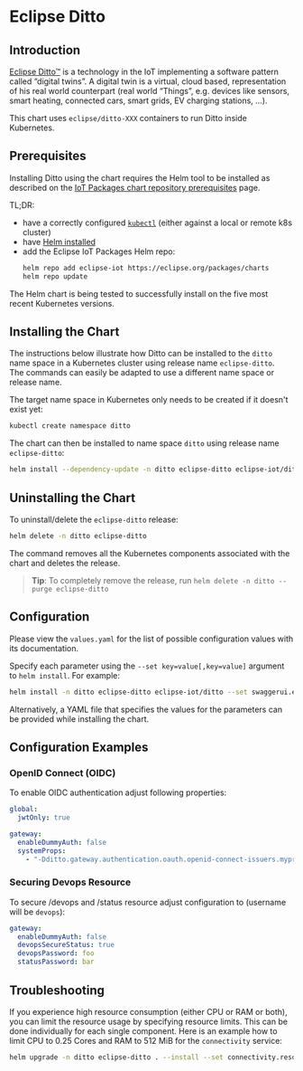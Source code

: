 # Eclipse Ditto

## Introduction

[Eclipse Ditto™](https://www.eclipse.org/ditto/) is a technology in the IoT implementing a software pattern 
called “digital twins”. A digital twin is a virtual, cloud based, representation of his real world counterpart 
(real world “Things”, e.g. devices like sensors, smart heating, connected cars, smart grids, EV charging stations, …).

This chart uses `eclipse/ditto-XXX` containers to run Ditto inside Kubernetes.

## Prerequisites

Installing Ditto using the chart requires the Helm tool to be installed as described on the 
[IoT Packages chart repository prerequisites](https://www.eclipse.org/packages/prereqs/) page.

TL;DR:

* have a correctly configured [`kubectl`](https://kubernetes.io/docs/tasks/tools/#kubectl) (either against a local or remote k8s cluster)
* have [Helm installed](https://helm.sh/docs/intro/)
* add the Eclipse IoT Packages Helm repo:
    ```bash
    helm repo add eclipse-iot https://eclipse.org/packages/charts
    helm repo update
    ```

The Helm chart is being tested to successfully install on the five most recent Kubernetes versions.

## Installing the Chart

The instructions below illustrate how Ditto can be installed to the `ditto` name space in a Kubernetes cluster using 
release name `eclipse-ditto`.  
The commands can easily be adapted to use a different name space or release name.

The target name space in Kubernetes only needs to be created if it doesn't exist yet:

```bash
kubectl create namespace ditto
```

The chart can then be installed to name space `ditto` using release name `eclipse-ditto`:

```bash
helm install --dependency-update -n ditto eclipse-ditto eclipse-iot/ditto
```


## Uninstalling the Chart

To uninstall/delete the `eclipse-ditto` release:

```bash
helm delete -n ditto eclipse-ditto
```

The command removes all the Kubernetes components associated with the chart and deletes the release.

> **Tip**: To completely remove the release, run `helm delete -n ditto --purge eclipse-ditto`

## Configuration

Please view the `values.yaml` for the list of possible configuration values with its documentation.

Specify each parameter using the `--set key=value[,key=value]` argument to `helm install`. For example:

```bash
helm install -n ditto eclipse-ditto eclipse-iot/ditto --set swaggerui.enabled=false
```

Alternatively, a YAML file that specifies the values for the parameters can be provided while installing the chart.

## Configuration Examples

### OpenID Connect (OIDC)

To enable OIDC authentication adjust following properties:

```yaml
global:
  jwtOnly: true

gateway:
  enableDummyAuth: false
  systemProps:
    - "-Dditto.gateway.authentication.oauth.openid-connect-issuers.myprovider.issuer=openid-connect.onelogin.com/oidc"
```

### Securing Devops Resource

To secure /devops and /status resource adjust configuration to (username will be `devops`):

```yaml
gateway:
  enableDummyAuth: false
  devopsSecureStatus: true
  devopsPassword: foo
  statusPassword: bar
```

## Troubleshooting

If you experience high resource consumption (either CPU or RAM or both), you can limit the resource usage by
specifying resource limits.
This can be done individually for each single component.
Here is an example how to limit CPU to 0.25 Cores and RAM to 512 MiB for the `connectivity` service:

```bash
helm upgrade -n ditto eclipse-ditto . --install --set connectivity.resources.limits.cpu=0.25 --set connectivity.resources.limits.memory=512Mi
```
